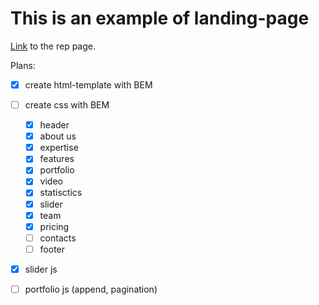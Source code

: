 # This is an example of landing-page

[Link](https://painofhail.github.io/landing-example/) to the rep page.

Plans:
- [x] create html-template with BEM
- [ ] create css with BEM
	- [x] header
	- [x] about us
	- [x] expertise
	- [x] features
	- [x] portfolio
	- [x] video
	- [x] statisctics
	- [x] slider
	- [x] team
	- [x] pricing
	- [ ] contacts
	- [ ] footer
- [x] slider js
- [ ] portfolio js (append, pagination)

